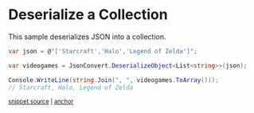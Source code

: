 # Deserialize a Collection

This sample deserializes JSON into a collection.

<!-- snippet: DeserializeCollection -->
<a id='snippet-deserializecollection'></a>
```cs
var json = @"['Starcraft','Halo','Legend of Zelda']";

var videogames = JsonConvert.DeserializeObject<List<string>>(json);

Console.WriteLine(string.Join(", ", videogames.ToArray()));
// Starcraft, Halo, Legend of Zelda
```
<sup><a href='/src/ArgonTests/Documentation/Samples/Serializer/DeserializeCollection.cs#L10-L19' title='Snippet source file'>snippet source</a> | <a href='#snippet-deserializecollection' title='Start of snippet'>anchor</a></sup>
<!-- endSnippet -->
